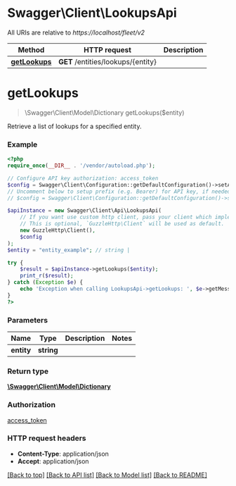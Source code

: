# Swagger\Client\LookupsApi

All URIs are relative to *https://localhost/fleet/v2*

Method | HTTP request | Description
------------- | ------------- | -------------
[**getLookups**](LookupsApi.md#getLookups) | **GET** /entities/lookups/{entity} | 


# **getLookups**
> \Swagger\Client\Model\Dictionary getLookups($entity)



Retrieve a list of lookups for a specified entity.

### Example
```php
<?php
require_once(__DIR__ . '/vendor/autoload.php');

// Configure API key authorization: access_token
$config = Swagger\Client\Configuration::getDefaultConfiguration()->setApiKey('x-access-token', 'YOUR_API_KEY');
// Uncomment below to setup prefix (e.g. Bearer) for API key, if needed
// $config = Swagger\Client\Configuration::getDefaultConfiguration()->setApiKeyPrefix('x-access-token', 'Bearer');

$apiInstance = new Swagger\Client\Api\LookupsApi(
    // If you want use custom http client, pass your client which implements `GuzzleHttp\ClientInterface`.
    // This is optional, `GuzzleHttp\Client` will be used as default.
    new GuzzleHttp\Client(),
    $config
);
$entity = "entity_example"; // string | 

try {
    $result = $apiInstance->getLookups($entity);
    print_r($result);
} catch (Exception $e) {
    echo 'Exception when calling LookupsApi->getLookups: ', $e->getMessage(), PHP_EOL;
}
?>
```

### Parameters

Name | Type | Description  | Notes
------------- | ------------- | ------------- | -------------
 **entity** | **string**|  |

### Return type

[**\Swagger\Client\Model\Dictionary**](../Model/Dictionary.md)

### Authorization

[access_token](../../README.md#access_token)

### HTTP request headers

 - **Content-Type**: application/json
 - **Accept**: application/json

[[Back to top]](#) [[Back to API list]](../../README.md#documentation-for-api-endpoints) [[Back to Model list]](../../README.md#documentation-for-models) [[Back to README]](../../README.md)

